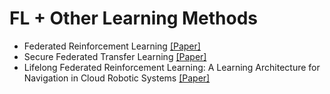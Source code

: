 # FL + Other Learning Methods

* Federated Reinforcement Learning [[Paper]](https://arxiv.org/abs/1901.08277)
* Secure Federated Transfer Learning [[Paper]](https://arxiv.org/abs/1812.03337)
* Lifelong Federated Reinforcement Learning: A Learning Architecture for Navigation in Cloud Robotic Systems [[Paper]](https://arxiv.org/pdf/1901.06455)